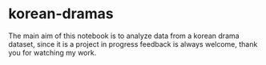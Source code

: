 # korean-dramas
The main aim of this notebook is to analyze data from a korean drama dataset, since it is a project in progress feedback is always welcome, thank you for watching my work.
